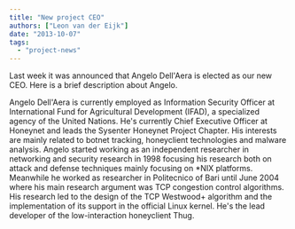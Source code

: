 ```yaml
---
title: "New project CEO"
authors: ["Leon van der Eijk"]
date: "2013-10-07"
tags: 
  - "project-news"
---
```


Last week it was announced that Angelo Dell'Aera is elected as our new CEO. Here is a brief description about Angelo.  
  
Angelo Dell'Aera is currently employed as Information Security Officer at International Fund for Agricultural Development (IFAD), a specialized agency of the United Nations. He's currently Chief Executive Officer at Honeynet and leads the Sysenter Honeynet Project Chapter. His interests are mainly related to botnet tracking, honeyclient technologies and malware analysis. Angelo started working as an independent researcher in networking and security research in 1998 focusing his research both on attack and defense techniques mainly focusing on \*NIX platforms. Meanwhile he worked as researcher in Politecnico of Bari until June 2004 where his main research argument was TCP congestion control algorithms. His research led to the design of the TCP Westwood+ algorithm and the implementation of its support in the official Linux kernel. He's the lead developer of the low-interaction honeyclient Thug.
